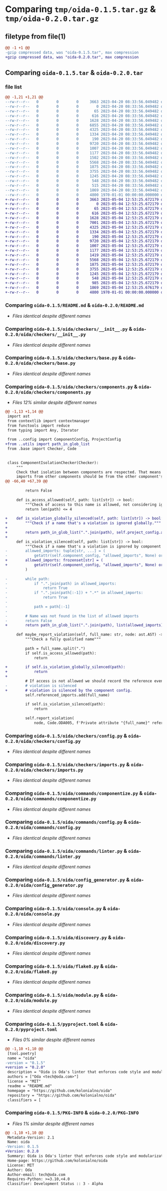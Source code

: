 # Comparing `tmp/oida-0.1.5.tar.gz` & `tmp/oida-0.2.0.tar.gz`

## filetype from file(1)

```diff
@@ -1 +1 @@
-gzip compressed data, was "oida-0.1.5.tar", max compression
+gzip compressed data, was "oida-0.2.0.tar", max compression
```

## Comparing `oida-0.1.5.tar` & `oida-0.2.0.tar`

### file list

```diff
@@ -1,21 +1,21 @@
--rw-r--r--   0        0        0     3663 2023-04-20 08:33:56.049482 oida-0.1.5/README.md
--rw-r--r--   0        0        0        0 2023-04-20 08:33:56.049482 oida-0.1.5/oida/__init__.py
--rw-r--r--   0        0        0       65 2023-04-20 08:33:56.049482 oida-0.1.5/oida/__main__.py
--rw-r--r--   0        0        0      616 2023-04-20 08:33:56.049482 oida-0.1.5/oida/checkers/__init__.py
--rw-r--r--   0        0        0     1628 2023-04-20 08:33:56.049482 oida-0.1.5/oida/checkers/base.py
--rw-r--r--   0        0        0     6855 2023-04-20 08:33:56.049482 oida-0.1.5/oida/checkers/components.py
--rw-r--r--   0        0        0     4325 2023-04-20 08:33:56.049482 oida-0.1.5/oida/checkers/config.py
--rw-r--r--   0        0        0     1334 2023-04-20 08:33:56.049482 oida-0.1.5/oida/checkers/imports.py
--rw-r--r--   0        0        0      190 2023-04-20 08:33:56.049482 oida-0.1.5/oida/commands/__init__.py
--rw-r--r--   0        0        0     9720 2023-04-20 08:33:56.049482 oida-0.1.5/oida/commands/componentize.py
--rw-r--r--   0        0        0     1007 2023-04-20 08:33:56.049482 oida-0.1.5/oida/commands/config.py
--rw-r--r--   0        0        0     1177 2023-04-20 08:33:56.049482 oida-0.1.5/oida/commands/linter.py
--rw-r--r--   0        0        0     1502 2023-04-20 08:33:56.049482 oida-0.1.5/oida/config.py
--rw-r--r--   0        0        0     5568 2023-04-20 08:33:56.049482 oida-0.1.5/oida/config_generator.py
--rw-r--r--   0        0        0     1875 2023-04-20 08:33:56.049482 oida-0.1.5/oida/console.py
--rw-r--r--   0        0        0     3755 2023-04-20 08:33:56.049482 oida-0.1.5/oida/discovery.py
--rw-r--r--   0        0        0     1245 2023-04-20 08:33:56.049482 oida-0.1.5/oida/flake8.py
--rw-r--r--   0        0        0      548 2023-04-20 08:33:56.049482 oida-0.1.5/oida/module.py
--rw-r--r--   0        0        0      515 2023-04-20 08:33:56.049482 oida-0.1.5/oida/utils.py
--rw-r--r--   0        0        0     1869 2023-04-20 08:33:56.049482 oida-0.1.5/pyproject.toml
--rw-r--r--   0        0        0     4800 1970-01-01 00:00:00.000000 oida-0.1.5/PKG-INFO
+-rw-r--r--   0        0        0     3663 2023-05-04 12:53:25.672179 oida-0.2.0/README.md
+-rw-r--r--   0        0        0        0 2023-05-04 12:53:25.672179 oida-0.2.0/oida/__init__.py
+-rw-r--r--   0        0        0       65 2023-05-04 12:53:25.672179 oida-0.2.0/oida/__main__.py
+-rw-r--r--   0        0        0      616 2023-05-04 12:53:25.672179 oida-0.2.0/oida/checkers/__init__.py
+-rw-r--r--   0        0        0     1628 2023-05-04 12:53:25.672179 oida-0.2.0/oida/checkers/base.py
+-rw-r--r--   0        0        0     7001 2023-05-04 12:53:25.672179 oida-0.2.0/oida/checkers/components.py
+-rw-r--r--   0        0        0     4325 2023-05-04 12:53:25.672179 oida-0.2.0/oida/checkers/config.py
+-rw-r--r--   0        0        0     1334 2023-05-04 12:53:25.672179 oida-0.2.0/oida/checkers/imports.py
+-rw-r--r--   0        0        0      190 2023-05-04 12:53:25.672179 oida-0.2.0/oida/commands/__init__.py
+-rw-r--r--   0        0        0     9720 2023-05-04 12:53:25.672179 oida-0.2.0/oida/commands/componentize.py
+-rw-r--r--   0        0        0     1007 2023-05-04 12:53:25.672179 oida-0.2.0/oida/commands/config.py
+-rw-r--r--   0        0        0     1177 2023-05-04 12:53:25.672179 oida-0.2.0/oida/commands/linter.py
+-rw-r--r--   0        0        0     1419 2023-05-04 12:53:25.672179 oida-0.2.0/oida/config.py
+-rw-r--r--   0        0        0     5568 2023-05-04 12:53:25.672179 oida-0.2.0/oida/config_generator.py
+-rw-r--r--   0        0        0     1875 2023-05-04 12:53:25.672179 oida-0.2.0/oida/console.py
+-rw-r--r--   0        0        0     3755 2023-05-04 12:53:25.672179 oida-0.2.0/oida/discovery.py
+-rw-r--r--   0        0        0     1245 2023-05-04 12:53:25.672179 oida-0.2.0/oida/flake8.py
+-rw-r--r--   0        0        0      548 2023-05-04 12:53:25.672179 oida-0.2.0/oida/module.py
+-rw-r--r--   0        0        0      985 2023-05-04 12:53:25.672179 oida-0.2.0/oida/utils.py
+-rw-r--r--   0        0        0     1869 2023-05-04 12:53:25.676179 oida-0.2.0/pyproject.toml
+-rw-r--r--   0        0        0     4800 1970-01-01 00:00:00.000000 oida-0.2.0/PKG-INFO
```

### Comparing `oida-0.1.5/README.md` & `oida-0.2.0/README.md`

 * *Files identical despite different names*

### Comparing `oida-0.1.5/oida/checkers/__init__.py` & `oida-0.2.0/oida/checkers/__init__.py`

 * *Files identical despite different names*

### Comparing `oida-0.1.5/oida/checkers/base.py` & `oida-0.2.0/oida/checkers/base.py`

 * *Files identical despite different names*

### Comparing `oida-0.1.5/oida/checkers/components.py` & `oida-0.2.0/oida/checkers/components.py`

 * *Files 12% similar despite different names*

```diff
@@ -1,13 +1,14 @@
 import ast
 from contextlib import contextmanager
 from functools import reduce
 from typing import Any, Iterator
 
 from ..config import ComponentConfig, ProjectConfig
+from ..utils import path_in_glob_list
 from .base import Checker, Code
 
 
 class ComponentIsolationChecker(Checker):
     """
     Check that isolation between components are respected. That means that all
     imports from other components should be from the other component's top
@@ -66,40 +67,39 @@
 
         return False
 
     def is_access_allowed(self, path: list[str]) -> bool:
         """Check of access to this name is allowed, not considering ignored rules"""
         return len(path) <= 4
 
+    def is_violation_globally_silenced(self, path: list[str]) -> bool:
+        """Check if a name that's a violation is ignored globally."""
+
+        return path_in_glob_list(".".join(path), self.project_config.allowed_imports)
+
     def is_violation_silenced(self, path: list[str]) -> bool:
         """Check if a name that's a violation is ignored by component config"""
-        allowed_imports: tuple[str, ...] = (
-            getattr(self.component_config, "allowed_imports", None) or ()
+        allowed_imports: frozenset[str] = (
+            getattr(self.component_config, "allowed_imports", None) or frozenset()
         )
 
-        while path:
-            if ".".join(path) in allowed_imports:
-                return True
-            if ".".join(path[:-1]) + ".*" in allowed_imports:
-                return True
-
-            path = path[:-1]
-
-        # Name was not found in the list of allowed imports
-        return False
+        return path_in_glob_list(".".join(path), list(allowed_imports))
 
     def maybe_report_violation(self, full_name: str, node: ast.AST) -> None:
         """Check a fully qualified name"""
 
         path = full_name.split(".")
         if self.is_access_allowed(path):
             return
 
+        if self.is_violation_globally_silenced(path):
+            return
+
         # If access is not allowed we should record the reference even if the
-        # violation is silenced
+        # violation is silenced by the component config.
         self.referenced_imports.add(full_name)
 
         if self.is_violation_silenced(path):
             return
 
         self.report_violation(
             node, Code.ODA005, f'Private attribute "{full_name}" referenced'
```

### Comparing `oida-0.1.5/oida/checkers/config.py` & `oida-0.2.0/oida/checkers/config.py`

 * *Files identical despite different names*

### Comparing `oida-0.1.5/oida/checkers/imports.py` & `oida-0.2.0/oida/checkers/imports.py`

 * *Files identical despite different names*

### Comparing `oida-0.1.5/oida/commands/componentize.py` & `oida-0.2.0/oida/commands/componentize.py`

 * *Files identical despite different names*

### Comparing `oida-0.1.5/oida/commands/config.py` & `oida-0.2.0/oida/commands/config.py`

 * *Files identical despite different names*

### Comparing `oida-0.1.5/oida/commands/linter.py` & `oida-0.2.0/oida/commands/linter.py`

 * *Files identical despite different names*

### Comparing `oida-0.1.5/oida/config_generator.py` & `oida-0.2.0/oida/config_generator.py`

 * *Files identical despite different names*

### Comparing `oida-0.1.5/oida/console.py` & `oida-0.2.0/oida/console.py`

 * *Files identical despite different names*

### Comparing `oida-0.1.5/oida/discovery.py` & `oida-0.2.0/oida/discovery.py`

 * *Files identical despite different names*

### Comparing `oida-0.1.5/oida/flake8.py` & `oida-0.2.0/oida/flake8.py`

 * *Files identical despite different names*

### Comparing `oida-0.1.5/oida/module.py` & `oida-0.2.0/oida/module.py`

 * *Files identical despite different names*

### Comparing `oida-0.1.5/pyproject.toml` & `oida-0.2.0/pyproject.toml`

 * *Files 0% similar despite different names*

```diff
@@ -1,10 +1,10 @@
 [tool.poetry]
 name = "oida"
-version = "0.1.5"
+version = "0.2.0"
 description = "Oida is Oda's linter that enforces code style and modularization in our Django projects."
 authors = ["Oda <tech@oda.com>"]
 license = "MIT"
 readme = "README.md"
 homepage = "https://github.com/kolonialno/oida"
 repository = "https://github.com/kolonialno/oida"
 classifiers = [
```

### Comparing `oida-0.1.5/PKG-INFO` & `oida-0.2.0/PKG-INFO`

 * *Files 1% similar despite different names*

```diff
@@ -1,10 +1,10 @@
 Metadata-Version: 2.1
 Name: oida
-Version: 0.1.5
+Version: 0.2.0
 Summary: Oida is Oda's linter that enforces code style and modularization in our Django projects.
 Home-page: https://github.com/kolonialno/oida
 License: MIT
 Author: Oda
 Author-email: tech@oda.com
 Requires-Python: >=3.10,<4.0
 Classifier: Development Status :: 3 - Alpha
```

